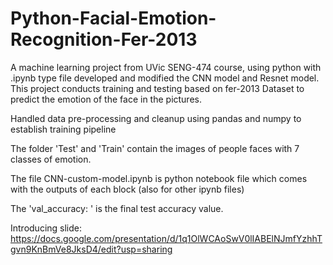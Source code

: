 # Python-Facial-Emotion-Recognition-Fer-2013
A machine learning project from UVic SENG-474 course, using python with .ipynb type file developed and modified the CNN model and Resnet model. This project conducts training and testing based on fer-2013 Dataset to predict the emotion of the face in the pictures.

Handled data pre-processing and cleanup using pandas and numpy to establish training pipeline 

The folder 'Test' and 'Train' contain the images of people faces with 7 classes of emotion.

The file CNN-custom-model.ipynb is python notebook file which comes with the outputs of each block (also for other ipynb files)

The 'val_accuracy: ' is the final test accuracy value.

Introducing slide: https://docs.google.com/presentation/d/1q1OlWCAoSwV0lIABElNJmfYzhhTgvn9KnBmVe8JksD4/edit?usp=sharing 
